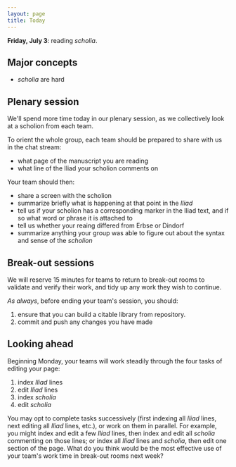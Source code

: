 ```yaml
---
layout: page
title: Today
---
```



**Friday, July 3**: reading *scholia*.


## Major concepts

- *scholia* are hard

## Plenary session

We'll spend more time today in our plenary session, as we collectively look at a scholion from each team.

To orient the whole group, each team should be prepared to share with us in the chat stream:

- what page of the manuscript you are reading
- what line of the Iliad your scholion comments on

Your team should then:

- share a screen with the scholion
- summarize briefly what is happening at that point in the *Iliad*
- tell us if your scholion has a corresponding marker in the Iliad text, and if so what word or phrase it is attached to
- tell us whether your reaing differed from Erbse or Dindorf
- summarize anything your group was able to figure out about the syntax and sense of the *scholion*



## Break-out sessions

We will reserve 15 minutes for teams to return to break-out rooms to validate and verify their work, and tidy up any work they wish to continue.

*As always*, before ending your team's session, you should:

1. ensure that you can build a citable library from repository.
2. commit and push any changes you have made


## Looking ahead

Beginning Monday, your teams will work steadily through the four tasks of editing your page:

1. index *Iliad* lines
2. edit *Iliad* lines
3. index *scholia*
4. edit *scholia*

You may opt to complete tasks successively (first indexing all *Iliad* lines, next editing all *Iliad* lines, etc.), or work on them in parallel. For example, you might index and edit a few *Iliad* lines, then index and edit all *scholia* commenting on those lines; or index all *Iliad* lines and *scholia*, then edit  one section of the page.  What do you think would be the most effective use of your team's work time in break-out rooms next week?
